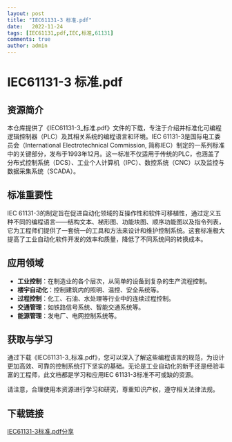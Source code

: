 ```yaml
---
layout: post
title: "IEC61131-3 标准.pdf"
date:   2022-11-24
tags: [IEC61131,pdf,IEC,标准,61131]
comments: true
author: admin
---
```

# IEC61131-3 标准.pdf

## 资源简介

本仓库提供了《IEC61131-3_标准.pdf》文件的下载，专注于介绍并标准化可编程逻辑控制器（PLC）及其相关系统的编程语言和环境。IEC 61131-3是国际电工委员会（International Electrotechnical Commission, 简称IEC）制定的一系列标准中的关键部分，发布于1993年12月。这一标准不仅适用于传统的PLC，也涵盖了分布式控制系统（DCS）、工业个人计算机（IPC）、数控系统（CNC）以及监控与数据采集系统（SCADA）。

## 标准重要性

IEC 61131-3的制定旨在促进自动化领域的互操作性和软件可移植性，通过定义五种不同的编程语言——结构文本、梯形图、功能块图、顺序功能图以及指令列表，它为工程师们提供了一套统一的工具和方法来设计和维护控制系统。这套标准极大提高了工业自动化软件开发的效率和质量，降低了不同系统间的转换成本。

## 应用领域

- **工业控制**：在制造业的各个层次，从简单的设备到复杂的生产流程控制。
- **楼宇自动化**：控制建筑内的照明、温控、安全系统等。
- **过程控制**：化工、石油、水处理等行业中的连续过程控制。
- **交通管理**：如铁路信号系统、智能交通系统等。
- **能源管理**：发电厂、电网控制系统等。

## 获取与学习

通过下载《IEC61131-3_标准.pdf》，您可以深入了解这些编程语言的规范，为设计更加高效、可靠的控制系统打下坚实的基础。无论是工业自动化的新手还是经验丰富的工程师，此文档都是学习和应用IEC 61131-3标准不可或缺的资源。

请注意，合理使用本资源进行学习和研究，尊重知识产权，遵守相关法律法规。

## 下载链接

[IEC61131-3标准.pdf分享](https://pan.quark.cn/s/389b76844b4e)